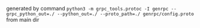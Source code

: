 generated by command
```python3 -m grpc_tools.protoc -I genrpc --grpc_python_out=./ --python_out=./ --proto_path=./ genrpc/config.proto```
from main dir
